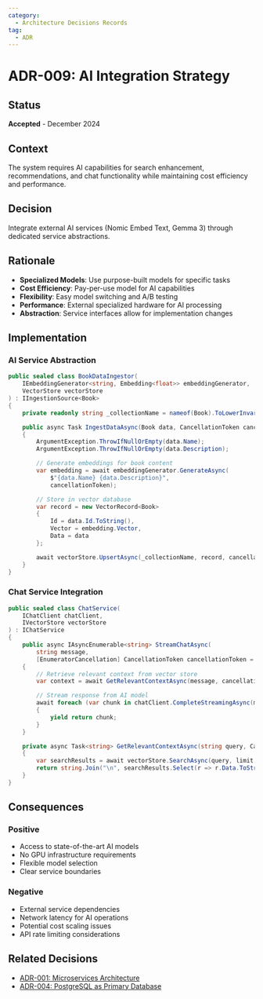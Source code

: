 ```yaml
---
category:
  - Architecture Decisions Records
tag:
  - ADR
---
```


# ADR-009: AI Integration Strategy

## Status

**Accepted** - December 2024

## Context

The system requires AI capabilities for search enhancement, recommendations, and chat functionality while maintaining cost efficiency and performance.

## Decision

Integrate external AI services (Nomic Embed Text, Gemma 3) through dedicated service abstractions.

## Rationale

- **Specialized Models**: Use purpose-built models for specific tasks
- **Cost Efficiency**: Pay-per-use model for AI capabilities
- **Flexibility**: Easy model switching and A/B testing
- **Performance**: External specialized hardware for AI processing
- **Abstraction**: Service interfaces allow for implementation changes

## Implementation

### AI Service Abstraction

```cs
public sealed class BookDataIngestor(
    IEmbeddingGenerator<string, Embedding<float>> embeddingGenerator,
    VectorStore vectorStore
) : IIngestionSource<Book>
{
    private readonly string _collectionName = nameof(Book).ToLowerInvariant();

    public async Task IngestDataAsync(Book data, CancellationToken cancellationToken = default)
    {
        ArgumentException.ThrowIfNullOrEmpty(data.Name);
        ArgumentException.ThrowIfNullOrEmpty(data.Description);

        // Generate embeddings for book content
        var embedding = await embeddingGenerator.GenerateAsync(
            $"{data.Name} {data.Description}",
            cancellationToken);

        // Store in vector database
        var record = new VectorRecord<Book>
        {
            Id = data.Id.ToString(),
            Vector = embedding.Vector,
            Data = data
        };

        await vectorStore.UpsertAsync(_collectionName, record, cancellationToken);
    }
}
```

### Chat Service Integration

```csharp
public sealed class ChatService(
    IChatClient chatClient,
    IVectorStore vectorStore
) : IChatService
{
    public async IAsyncEnumerable<string> StreamChatAsync(
        string message,
        [EnumeratorCancellation] CancellationToken cancellationToken = default)
    {
        // Retrieve relevant context from vector store
        var context = await GetRelevantContextAsync(message, cancellationToken);

        // Stream response from AI model
        await foreach (var chunk in chatClient.CompleteStreamingAsync(message, context, cancellationToken))
        {
            yield return chunk;
        }
    }

    private async Task<string> GetRelevantContextAsync(string query, CancellationToken cancellationToken)
    {
        var searchResults = await vectorStore.SearchAsync(query, limit: 5, cancellationToken);
        return string.Join("\n", searchResults.Select(r => r.Data.ToString()));
    }
}
```

## Consequences

### Positive

- Access to state-of-the-art AI models
- No GPU infrastructure requirements
- Flexible model selection
- Clear service boundaries

### Negative

- External service dependencies
- Network latency for AI operations
- Potential cost scaling issues
- API rate limiting considerations

## Related Decisions

- [ADR-001: Microservices Architecture](adr-001-microservices-architecture.md)
- [ADR-004: PostgreSQL as Primary Database](adr-004-postgresql-database.md)
